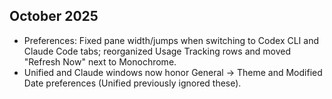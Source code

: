 ## October 2025

- Preferences: Fixed pane width/jumps when switching to Codex CLI and Claude Code tabs; reorganized Usage Tracking rows and moved "Refresh Now" next to Monochrome.
- Unified and Claude windows now honor General → Theme and Modified Date preferences (Unified previously ignored these).

